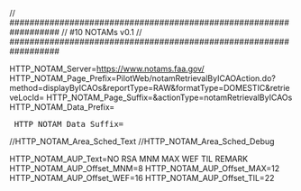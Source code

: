 // ##################################################################
//                   #10 NOTAMs v0.1
// ##################################################################

HTTP_NOTAM_Server=https://www.notams.faa.gov/
HTTP_NOTAM_Page_Prefix=PilotWeb/notamRetrievalByICAOAction.do?method=displayByICAOs&reportType=RAW&formatType=DOMESTIC&retrieveLocId=
HTTP_NOTAM_Page_Suffix=&actionType=notamRetrievalByICAOs
HTTP_NOTAM_Data_Prefix=<PRE>
HTTP_NOTAM_Data_Suffix=</PRE>
//HTTP_NOTAM_Area_Sched_Text
//HTTP_NOTAM_Area_Sched_Debug

HTTP_NOTAM_AUP_Text=NO RSA     MNM MAX WEF   TIL REMARK
HTTP_NOTAM_AUP_Offset_MNM=8
HTTP_NOTAM_AUP_Offset_MAX=12
HTTP_NOTAM_AUP_Offset_WEF=16
HTTP_NOTAM_AUP_Offset_TIL=22
